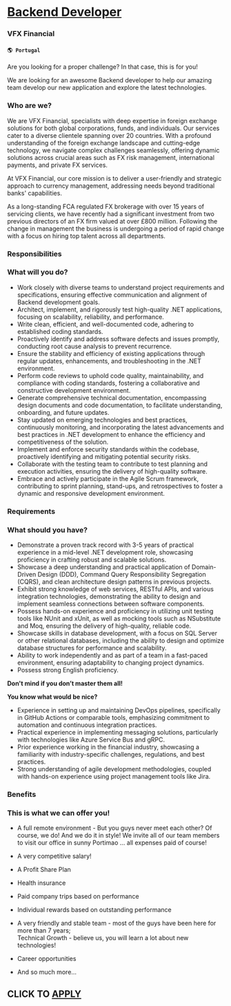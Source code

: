 # [Backend Developer](https://www.remotewlb.com/apply/backend-developer-66190)  
### VFX Financial  
#### `🌎 Portugal`  

Are you looking for a proper challenge? In that case, this is for you!

We are looking for an awesome Backend developer to help our amazing team develop our new application and explore the latest technologies.

### Who are we?

We are VFX Financial, specialists with deep expertise in foreign exchange solutions for both global corporations, funds, and individuals. Our services cater to a diverse clientele spanning over 20 countries. With a profound understanding of the foreign exchange landscape and cutting-edge technology, we navigate complex challenges seamlessly, offering dynamic solutions across crucial areas such as FX risk management, international payments, and private FX services.

At VFX Financial, our core mission is to deliver a user-friendly and strategic approach to currency management, addressing needs beyond traditional banks' capabilities.

As a long-standing FCA regulated FX brokerage with over 15 years of servicing clients, we have recently had a significant investment from two previous directors of an FX firm valued at over £800 million. Following the change in management the business is undergoing a period of rapid change with a focus on hiring top talent across all departments.

###  **Responsibilities**

### What will you do?

  * Work closely with diverse teams to understand project requirements and specifications, ensuring effective communication and alignment of Backend development goals.
  * Architect, implement, and rigorously test high-quality .NET applications, focusing on scalability, reliability, and performance.
  * Write clean, efficient, and well-documented code, adhering to established coding standards.
  * Proactively identify and address software defects and issues promptly, conducting root cause analysis to prevent recurrence.
  * Ensure the stability and efficiency of existing applications through regular updates, enhancements, and troubleshooting in the .NET environment.
  * Perform code reviews to uphold code quality, maintainability, and compliance with coding standards, fostering a collaborative and constructive development environment.
  * Generate comprehensive technical documentation, encompassing design documents and code documentation, to facilitate understanding, onboarding, and future updates.
  * Stay updated on emerging technologies and best practices, continuously monitoring, and incorporating the latest advancements and best practices in .NET development to enhance the efficiency and competitiveness of the solution.
  * Implement and enforce security standards within the codebase, proactively identifying and mitigating potential security risks.
  * Collaborate with the testing team to contribute to test planning and execution activities, ensuring the delivery of high-quality software.
  * Embrace and actively participate in the Agile Scrum framework, contributing to sprint planning, stand-ups, and retrospectives to foster a dynamic and responsive development environment.

### Requirements

### What should you have?

  * Demonstrate a proven track record with 3-5 years of practical experience in a mid-level .NET development role, showcasing proficiency in crafting robust and scalable solutions.
  * Showcase a deep understanding and practical application of Domain-Driven Design (DDD), Command Query Responsibility Segregation (CQRS), and clean architecture design patterns in previous projects.
  * Exhibit strong knowledge of web services, RESTful APIs, and various integration technologies, demonstrating the ability to design and implement seamless connections between software components.
  * Possess hands-on experience and proficiency in utilizing unit testing tools like NUnit and xUnit, as well as mocking tools such as NSubstitute and Moq, ensuring the delivery of high-quality, reliable code.
  * Showcase skills in database development, with a focus on SQL Server or other relational databases, including the ability to design and optimize database structures for performance and scalability.
  * Ability to work independently and as part of a team in a fast-paced environment, ensuring adaptability to changing project dynamics.
  * Possess strong English proficiency.

**Don't mind if you don’t master them all!**  
  
 **You know what would be nice?**

  * Experience in setting up and maintaining DevOps pipelines, specifically in GitHub Actions or comparable tools, emphasizing commitment to automation and continuous integration practices.
  * Practical experience in implementing messaging solutions, particularly with technologies like Azure Service Bus and gRPC.
  * Prior experience working in the financial industry, showcasing a familiarity with industry-specific challenges, regulations, and best practices.
  * Strong understanding of agile development methodologies, coupled with hands-on experience using project management tools like Jira.

### Benefits

### This is what we can offer you!

  * A full remote environment - But you guys never meet each other? Of course, we do! And we do it in style! We invite all of our team members to visit our office in sunny Portimao … all expenses paid of course! 
  * A very competitive salary!
  * A Profit Share Plan
  * Health insurance
  * Paid company trips based on performance
  * Individual rewards based on outstanding performance
  * A very friendly and stable team - most of the guys have been here for more than 7 years;  
Technical Growth - believe us, you will learn a lot about new technologies!

  * Career opportunities
  * And so much more…

  
## CLICK TO [APPLY](https://www.remotewlb.com/apply/backend-developer-66190)

